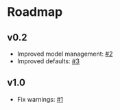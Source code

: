 # Roadmap

## v0.2

- Improved model management: [#2](https://github.com/Jython1415/mlx-alt-text/issues/2)
- Improved defaults: [#3](https://github.com/Jython1415/mlx-alt-text/issues/3)

## v1.0

- Fix warnings: [#1](https://github.com/Jython1415/mlx-alt-text/issues/1)

